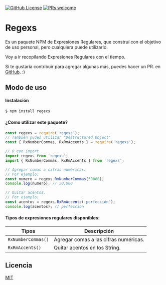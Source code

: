 [![GitHub License](https://img.shields.io/badge/license-MIT-blue.svg)](LICENSE)
[![PRs welcome](https://img.shields.io/badge/PRs-welcome-brightgreen.svg)]()

# Regexs

Es un paquete NPM de Expresiones Regulares, que construí con el objetivo de uso personal, pero cualquiera puede utilizarlo.

Voy a ir recopilando Expresiones Regulares con el tiempo.

Si te gustaría contribuir para agregar algunas más, puedes hacer un PR. en [GitHub](https://github.com/Franqsanz/regexs). :)

## Modo de uso

#### Instalación

```sh
$ npm install regexs
```

#### ¿Como utilizar este paquete?

```js
const regexs = require('regexs');
// También pudes utilizar "Destructured Object"
const { RxNumberCommas, RxRmAccents } = require('regexs');

// O con import
import regexs from 'regexs';
import { RxNumberCommas, RxRmAccents } from 'regexs';

// Agregar comas a cifras numéricas.
// Por ejemplo:
const numero = regexs.RxNumberCommas(50000);
console.log(numero); // 50,000

// Quitar acentos.
// Por ejemplo:
const acentos = regexs.RxRmAccents('perfección');
console.log(acentos); // perfeccion
```

#### Tipos de expresiones regulares disponibles:

| Tipos              | Descripción                           |
| ------------------ | ------------------------------------- |
| `RxNumberCommas()` | Agregar comas a las cifras numéricas. |
| `RxRmAccents()`    | Quitar acentos en los String.         |

## Licencia

[MIT](LICENSE)
